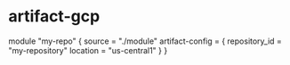 # artifact-gcp

module "my-repo" {
  source = "./module"
  artifact-config = {
    repository_id = "my-repository"
    location      = "us-central1"
  }
}
